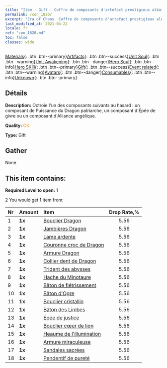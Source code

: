 ```yaml
---
title: "Item - Gift - Coffre de composants d'artefact prestigieux aléatoire"
permalink: /con_1820/
excerpt: "Era of Chaos  Coffre de composants d'artefact prestigieux aléatoire"
last_modified_at: 2021-04-22
locale: fr
ref: "con_1820.md"
toc: false
classes: wide
---
```

 [Materials](/ItemsFR/){: .btn .btn--primary}[Artifacts](/ItemsFR/Artifacts/){: .btn .btn--success}[Unit Soul](/ItemsFR/UnitSoul/){: .btn .btn--warning}[Unit Awakening](/ItemsFR/UnitAwakening/){: .btn .btn--danger}[Hero Soul](/ItemsFR/HeroSoul/){: .btn .btn--info}[Hero SKill](/ItemsFR/HeroSkill/){: .btn .btn--primary}[Gift](/ItemsFR/Gift/){: .btn .btn--success}[Event related](/ItemsFR/Events/){: .btn .btn--warning}[Avatars](/ItemsFR/Avatars/){: .btn .btn--danger}[Consumables](/ItemsFR/Consumables/){: .btn .btn--info}[Unknown](/ItemsFR/Unknown/){: .btn .btn--primary}

## Détails
 **Description:** Octroie l'un des composants suivants au hasard : un composant de Puissance du Dragon patriarche, un composant d'Épée de givre ou un composant d'Alliance angélique.

 **Quality:** <span style="color: #FF8C00">OK</span>

 **Type:** Gift

## Gather

  None

## This item contains:

 **Required Level to open:** 1

 2 You would get **1** item  from:

  | Nr | Amount |     Item    | Drop Rate,% |
  |:---|:-------|:------------|:---------:|
  | 1 |  **1x** | [Bouclier Dragon](/fr/Items/art_144/) | 5.56 | 
  | 2 |  **1x** | [Jambières Dragon](/fr/Items/art_145/) | 5.56 | 
  | 3 |  **1x** | [Lame ardente](/fr/Items/art_146/) | 5.56 | 
  | 4 |  **1x** | [Couronne croc de Dragon](/fr/Items/art_147/) | 5.56 | 
  | 5 |  **1x** | [Armure Dragon](/fr/Items/art_148/) | 5.56 | 
  | 6 |  **1x** | [Collier dent de Dragon](/fr/Items/art_149/) | 5.56 | 
  | 7 |  **1x** | [Trident des abysses](/fr/Items/art_160/) | 5.56 | 
  | 8 |  **1x** | [Hache du Minotaure](/fr/Items/art_161/) | 5.56 | 
  | 9 |  **1x** | [Bâton de flétrissement](/fr/Items/art_162/) | 5.56 | 
  | 10 |  **1x** | [Bâton d'Ogre](/fr/Items/art_163/) | 5.56 | 
  | 11 |  **1x** | [Bouclier cristallin](/fr/Items/art_164/) | 5.56 | 
  | 12 |  **1x** | [Bâton des Limbes](/fr/Items/art_165/) | 5.56 | 
  | 13 |  **1x** | [Épée de justice](/fr/Items/art_150/) | 5.56 | 
  | 14 |  **1x** | [Bouclier cœur de lion](/fr/Items/art_151/) | 5.56 | 
  | 15 |  **1x** | [Heaume de l'illumination](/fr/Items/art_152/) | 5.56 | 
  | 16 |  **1x** | [Armure miraculeuse](/fr/Items/art_153/) | 5.56 | 
  | 17 |  **1x** | [Sandales sacrées](/fr/Items/art_154/) | 5.56 | 
  | 18 |  **1x** | [Pendentif de pureté](/fr/Items/art_155/) | 5.56 | 
